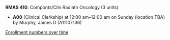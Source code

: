 **RMAS 410**: Componts/Clin Radiatn Oncology (3 units)

- **A00** (Clinical Clerkship) at 12:00 am–12:00 am on Sunday (location TBA) by Murphy, James D (A11107136)

[Enrollment numbers over time](./RMAS410.tsv)
